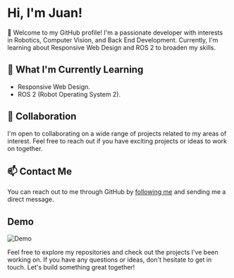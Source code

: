 # Hi, I'm Juan!

👋 Welcome to my GitHub profile! I'm a passionate developer with interests in Robotics, Computer Vision, and Back End Development. Currently, I'm learning about Responsive Web Design and ROS 2 to broaden my skills.

## 🌱 What I'm Currently Learning

- Responsive Web Design.
- ROS 2 (Robot Operating System 2).

## 💞 Collaboration

I'm open to collaborating on a wide range of projects related to my areas of interest. Feel free to reach out if you have exciting projects or ideas to work on together.

## 📫 Contact Me

You can reach out to me through GitHub by [following me](https://github.com/fectec) and sending me a direct message.

## Demo

![Demo](https://media.tenor.com/ShqRkUv63pAAAAAd/cat-vibing-vibing-cat.gif)

Feel free to explore my repositories and check out the projects I've been working on. If you have any questions or ideas, don't hesitate to get in touch. Let's build something great together!

<!---
fectec/fectec is a ✨ special ✨ repository because its `README.md` (this file) appears on your GitHub profile.
You can click the Preview link to take a look at your changes.
--->
